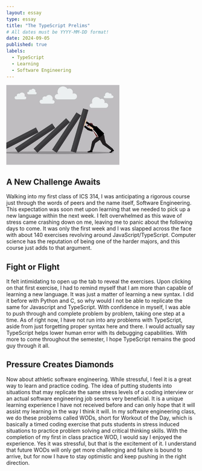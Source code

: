 ```yaml
---
layout: essay
type: essay
title: "The TypeScript Prelims"
# All dates must be YYYY-MM-DD format!
date: 2024-09-05
published: true
labels:
  - TypeScript
  - Learning
  - Software Engineering
---
```


<img width="300px" class="rounded float-start pe-4" src="../img/dontgiveup.jpg">

## A New Challenge Awaits 

Walking into my first class of ICS 314, I was anticipating a rigorous course just through the words of peers and the name itself, Software Engineering. This expectation was soon met upon learning that we needed to pick up a new language within the next week. I felt overwhelmed as this wave of stress came crashing down on me, leaving me to panic about the following days to come. It was only the first week and I was slapped across the face with about 140 exercises revolving around JavaScript/TypeScript. Computer science has the reputation of being one of the harder majors, and this course just adds to that argument.

## Fight or Flight

It felt intimidating to open up the tab to reveal the exercises. Upon clicking on that first exercise, I had to remind myself that I am more than capable of learning a new language. It was just a matter of learning a new syntax. I did it before with Python and C, so why would I not be able to replicate the same for Javascript and TypeScript. With confidence in myself, I was able to push through and complete problem by problem, taking one step at a time. As of right now, I have not run into any problems with TypeScript, aside from just forgetting proper syntax here and there. I would actually say TypeScript helps lower human error with its debugging capabilities. With more to come throughout the semester, I hope TypeScript remains the good guy through it all.

## Pressure Creates Diamonds

Now about athletic software engineering. While stressful, I feel it is a great way to learn and practice coding. The idea of putting students into situations that may replicate the same stress levels of a coding interview or an actual software engineering job seems very beneficial. It is a unique learning experience I have not received before and can only hope that it will assist my learning in the way I think it will. In my software engineering class, we do these problems called WODs, short for Workout of the Day, which is basically a timed coding exercise that puts students in stress induced situations to practice problem solving and critical thinking skills. With the completion of my first in class practice WOD, I would say I enjoyed the experience. Yes it was stressful, but that is the excitement of it. I understand that future WODs will only get more challenging and failure is bound to arrive, but for now I have to stay optimistic and keep pushing in the right direction.
